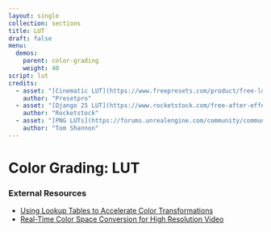 ```yaml
---
layout: single
collection: sections
title: LUT
draft: false
menu:
  demos:
    parent: color-grading
    weight: 40
script: lut
credits:
  - asset: "[Cinematic LUT](https://www.freepresets.com/product/free-luts-cinematic/)"
    author: "Presetpro"
  - asset: "[Django 25 LUT](https://www.rocketstock.com/free-after-effects-templates/35-free-luts-for-color-grading-videos/)"
    author: "Rocketstock"
  - asset: "[PNG LUTs](https://forums.unrealengine.com/community/community-content-tools-and-tutorials/19151-lut-table-pack?48641-LUT-Table-Pack=)"
    author: "Tom Shannon"
---
```


# Color Grading: LUT

### External Resources

* [Using Lookup Tables to Accelerate Color Transformations](https://developer.nvidia.com/gpugems/gpugems2/part-iii-high-quality-rendering/chapter-24-using-lookup-tables-accelerate-color)
* [Real-Time Color Space Conversion for High Resolution Video](https://www.nvidia.com/content/GTC/posters/2010/V01-Real-Time-Color-Space-Conversion-for-High-Resolution-Video.pdf)
